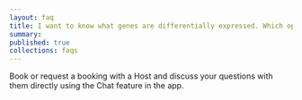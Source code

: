 ```yaml
---
layout: faq
title: I want to know what genes are differentially expressed. Which option do I choose?
summary:
published: true
collections: faqs
---
```


Book or request a booking with a Host and discuss your questions with them directly using the Chat feature in the app.
